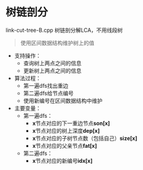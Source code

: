 # 树链剖分

link-cut-tree-B.cpp	树链剖分解LCA，不用线段树



> 使用区间数据结构维护树上的值

* 支持操作：
  * 查询树上两点之间的信息
  * 更新树上两点之间的信息
* 算法过程：
  * 第一遍dfs找出重边
  * 第二遍dfs给节点编号
  * 使用新编号在区间数据结构中维护
* 主要变量：
  * 第一遍dfs：
    * **x**节点对应的下一重边节点**son[x]**
    * **x**节点对应的树上深度**dep[x]**
    * **x**节点对应的子树节点数（包括自己）**size[x]**
    * **x**节点对应的父亲节点**fat[x]**
  * 第二遍dfs：
    * **x**节点对应的新编号**idx[x]**

